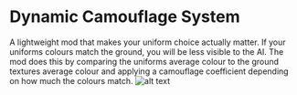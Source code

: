 # Dynamic Camouflage System
A lightweight mod that makes your uniform choice actually matter. If your uniforms colours match the ground, you will be less visible to the AI. The mod does this by comparing the uniforms average colour to the ground textures average colour and applying a camouflage coefficient depending on how much the colours match.
![alt text](https://steamuserimages-a.akamaihd.net/ugc/1806516206888105675/F2729E47582128176ACEA6BB4613405F99BF3EA3/?imw=5000&imh=5000&ima=fit&impolicy=Letterbox&imcolor=#000000&letterbox=false)
